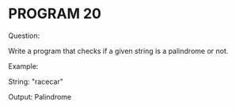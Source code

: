 # PROGRAM 20

Question:

Write a program that checks if a given string is a palindrome or not.

Example:

String: "racecar"

Output: Palindrome
